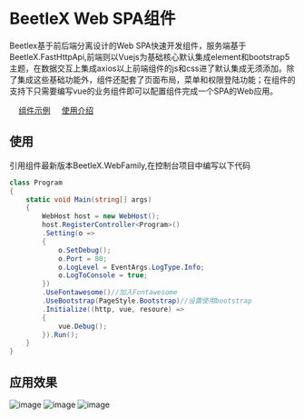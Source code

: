 # BeetleX Web SPA组件
Beetlex基于前后端分离设计的Web SPA快速开发组件，服务端基于BeetleX.FastHttpApi,前端则以Vuejs为基础核心默认集成element和bootstrap5主题，在数据交互上集成axios以上前端组件的js和css进了默认集成无须添加。除了集成这些基础功能外，组件还配套了页面布局，菜单和权限登陆功能；在组件的支持下只需要编写vue的业务组件即可以配置组件完成一个SPA的Web应用。

<img src="https://user-images.githubusercontent.com/2564178/109756382-cde4fa80-7c22-11eb-966b-408978876708.png" height="16">[组件示例](https://github.com/beetlex-io/BeetleX-Samples)
<img src="https://user-images.githubusercontent.com/2564178/109802889-4f587f00-7c5b-11eb-85f4-f262cf7800c0.png" height="16">[使用介绍](http://blog.beetlex.io/?postid=212afc979b8e4f3b9e2b7dd7aac664b3)
## 使用
引用组件最新版本BeetleX.WebFamily,在控制台项目中编写以下代码
``` csharp
class Program
{
    static void Main(string[] args)
    {
        WebHost host = new WebHost();
        host.RegisterController<Program>()
        .Setting(o =>
        {
            o.SetDebug();
            o.Port = 80;
            o.LogLevel = EventArgs.LogType.Info;
            o.LogToConsole = true;
        })
        .UseFontawesome()//加入Fontawesome
        .UseBootstrap(PageStyle.Bootstrap)//设置使用bootstrap
        .Initialize((http, vue, resoure) =>
        {
            vue.Debug();
        }).Run();
    }
}
```
## 应用效果
![image](https://user-images.githubusercontent.com/2564178/109802254-8aa67e00-7c5a-11eb-9aa5-afb6953ee37b.png)
![image](https://user-images.githubusercontent.com/2564178/109801914-18359e00-7c5a-11eb-9fb3-6b0f15b075f6.png)
![image](https://user-images.githubusercontent.com/2564178/109802104-592db280-7c5a-11eb-9da7-6c97ecb18279.png)

